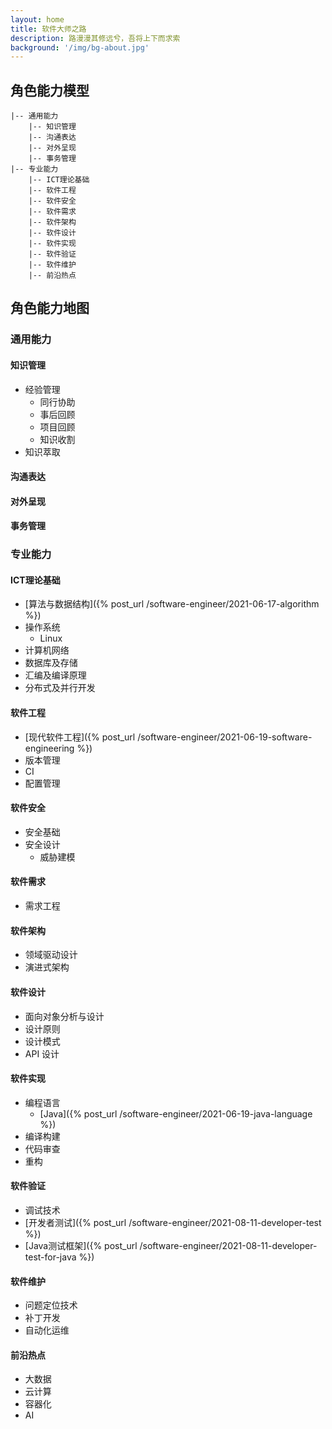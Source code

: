 ```yaml
---
layout: home
title: 软件大师之路
description: 路漫漫其修远兮，吾将上下而求索
background: '/img/bg-about.jpg'
---
```


## 角色能力模型

```
|-- 通用能力
    |-- 知识管理
    |-- 沟通表达
    |-- 对外呈现
    |-- 事务管理
|-- 专业能力
    |-- ICT理论基础
    |-- 软件工程
    |-- 软件安全
    |-- 软件需求
    |-- 软件架构
    |-- 软件设计
    |-- 软件实现
    |-- 软件验证
    |-- 软件维护
    |-- 前沿热点
```

## 角色能力地图

### 通用能力

#### 知识管理

- 经验管理
  - 同行协助
  - 事后回顾
  - 项目回顾
  - 知识收割
- 知识萃取

#### 沟通表达

#### 对外呈现

#### 事务管理

### 专业能力

#### ICT理论基础

- [算法与数据结构]({% post_url /software-engineer/2021-06-17-algorithm %})
- 操作系统
  - Linux
- 计算机网络
- 数据库及存储
- 汇编及编译原理
- 分布式及并行开发

#### 软件工程

- [现代软件工程]({% post_url /software-engineer/2021-06-19-software-engineering %})
- 版本管理
- CI
- 配置管理

#### 软件安全

- 安全基础
- 安全设计
  - 威胁建模

#### 软件需求

- 需求工程

#### 软件架构

- 领域驱动设计
- 演进式架构

#### 软件设计

- 面向对象分析与设计
- 设计原则
- 设计模式
- API 设计

#### 软件实现
  
- 编程语言
  - [Java]({% post_url /software-engineer/2021-06-19-java-language %})
- 编译构建
- 代码审查
- 重构

#### 软件验证

- 调试技术
- [开发者测试]({% post_url /software-engineer/2021-08-11-developer-test %})
- [Java测试框架]({% post_url /software-engineer/2021-08-11-developer-test-for-java %})

#### 软件维护

- 问题定位技术
- 补丁开发
- 自动化运维

#### 前沿热点

- 大数据
- 云计算
- 容器化
- AI
